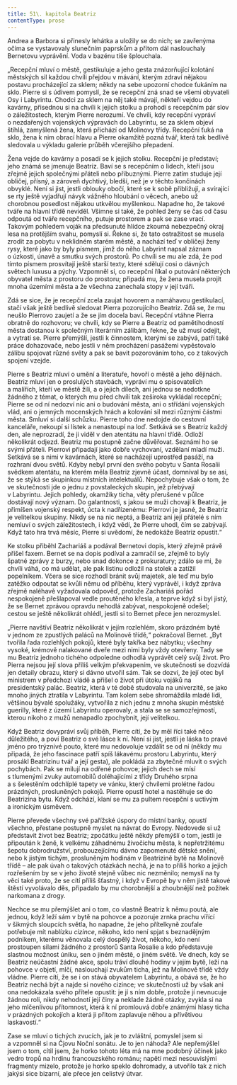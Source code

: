 ```yaml
---
title: 51\. kapitola Beatriz
contentType: prose
---
```


Andrea a Barbora si přinesly lehátka a uložily se do nich; se zavřenýma očima se vystavovaly slunečním paprskům a přitom dál naslouchaly Bernetovu vyprávění. Voda v bazénu tiše šplouchala.

„Recepční mluví o městě, gestikuluje a jeho gesta znázorňující kolotání městských sil každou chvíli přejdou v mávání, kterým zdraví nějakou postavu procházející za sklem; někdy na sebe upozorní chodce ťukáním na sklo. Pierre si s údivem pomyslí, že se recepční zná snad se všemi obyvateli Osy i Labyrintu. Chodci za sklem na něj také mávají, někteří vejdou do kavárny, přisednou si na chvíli k jejich stolku a prohodí s recepčním pár slov o záležitostech, kterým Pierre nerozumí. Ve chvíli, kdy recepční vypráví o nezdařených vojenských výpravách do Labyrintu, se za sklem objeví štíhlá, zamyšlená žena, která přichází od Molinovy třídy. Recepční ťuká na sklo, žena k nim obrací hlavu a Pierre okamžitě pozná tvář, která tak bedlivě sledovala u výkladu galerie průběh včerejšího přepadení.

Žena vejde do kavárny a posadí se k jejich stolku. Recepční je představí; jeho známá se jmenuje Beatriz. Baví se s recepčním o lidech, kteří jsou zřejmě jejich společnými přáteli nebo příbuznými. Pierre zatím studuje její obličej, přísný, a zároveň dychtivý, bledší, než je v těchto končinách obvyklé. Není si jist, jestli oblouky obočí, které se k sobě přibližují, a svírající se rty ještě vyjadřují návyk vážného hloubání o věcech, anebo už chorobnou posedlost nějakou utkvělou myšlenkou. Napadne ho, že takové tváře na hlavní třídě neviděl. Všimne si také, že pohled ženy se čas od času odpoutá od tváře recepčního, putuje prostorem a pak se zase vrací. Takovým pohledem voják na předsunuté hlídce zkoumá nebezpečný okraj lesa na protějším svahu, pomyslí si. Řekne si, že tato ostražitost se musela zrodit za pobytu v neklidném starém městě, a nachází teď v obličeji ženy rysy, které jako by byly písmem, jímž do něho Labyrint napsal záznam o úzkosti, únavě a smutku svých prostorů. Po chvíli se mu ale zdá, že pod tímto písmem prosvítají ještě starší texty, které sdělují cosi o dávných světech luxusu a pýchy. Vzpomněl si, co recepční říkal o putování některých obyvatel města z prostoru do prostoru; připadá mu, že žena musela projít mnoha územími města a že všechna zanechala stopy v její tváři.

Zdá se sice, že je recepční zcela zaujat hovorem a namáhavou gestikulací, stačí však ještě bedlivě sledovat Pierra pozorujícího Beatriz. Zdá se, že mu neušlo Pierrovo zaujetí a že se jím docela baví. Recepční vtáhne Pierra obratně do rozhovoru; ve chvíli, kdy se Pierre a Beatriz od pamětihodností města dostanou k společným literárním zálibám, řekne, že už musí odejít, a vytratí se. Pierre přemýšlí, jestli k činnostem, kterými se zabývá, patří také práce dohazovače, nebo jestli v něm procházení pasážemi vypěstovalo zálibu spojovat různé světy a pak se bavit pozorováním toho, co z takových spojení vzejde.

Pierre s Beatriz mluví o umění a literatuře, hovoří o městě a jeho dějinách. Beatriz mluví jen o proslulých stavbách, vypráví mu o spisovatelích a malířích, kteří ve městě žili, a o jejich dílech, ani jednou se nedotkne žádného z témat, o kterých mu před chvílí tak zeširoka vykládal recepční; Pierre se od ní nedozví nic ani o budování města, ani o střídání vojenských vlád, ani o jemných mocenských hrách a kolování sil mezi různými částmi města. Smluví si další schůzku. Pierre toho dne nedojde do cestovní kanceláře, nekoupí si lístek a nenastoupí na loď. Setkává se s Beatriz každý den, ale neprozradí, že ji viděl v den atentátu na hlavní třídě. Odloží několikrát odjezd. Beatriz mu postupně začne důvěřovat. Seznámí ho se svými přáteli. Pierrovi připadají jako dobře vychovaní, vzdělaní mladí muži. Setkává se s nimi v kavárnách, které se nacházejí uprostřed pasáží, na rozhraní dvou světů. Kdyby nebyl první den svého pobytu v Santa Rosalii svědkem atentátu, na kterém měla Beatriz zjevně účast, domníval by se asi, že se stýká se skupinkou místních intelektuálů. Nepochybuje však o tom, že ve skutečnosti jde o jednu z povstaleckých skupin, jež přebývají v Labyrintu. Jejich pohledy, okamžiky ticha, věty přerušené v půlce dostávají nový význam. Do galantnosti, s jakou se muži chovají k Beatriz, je přimíšen vojenský respekt, úcta k nadřízenému: Pierrovi je jasné, že Beatriz je velitelkou skupiny. Nikdy se na nic neptá, a Beatriz ani její přátelé s ním nemluví o svých záležitostech, i když vědí, že Pierre uhodl, čím se zabývají. Když tato hra trvá měsíc, Pierre si uvědomí, že nedokáže Beatriz opustit.“

Ke stolku přiběhl Zachariáš a podával Bernetovi dopis, který zřejmě právě přišel faxem. Bernet se na dopis podíval a zamračil se, zřejmě to byly špatné zprávy z burzy, nebo snad dokonce z prokuratury; zdálo se mi, že chvíli váhá, co má udělat, ale pak listinu odložil na stolek a zatížil popelníkem. Včera se sice rozhodl bránit svůj majetek, ale teď mu bylo zatěžko odpoutat se kvůli němu od příběhu, který vyprávěl, i když zpráva zřejmě naléhavě vyžadovala odpověď, protože Zachariáš pořád nespokojeně přešlapoval vedle proutěného křesla, a teprve když si byl jistý, že se Bernet zprávou opravdu nehodlá zabývat, nespokojeně odešel; cestou se ještě několikrát ohlédl, jestli si to Bernet přece jen nerozmyslel.

„Pierre navštíví Beatriz několikrát v jejím rozlehlém, skoro prázdném bytě v jednom ze zpustlých paláců na Molinově třídě,“ pokračoval Bernet. „Byt tvořila řada rozlehlých pokojů, které byly takřka bez nábytku; všechny vysoké, krémově nalakované dveře mezi nimi byly vždy otevřeny. Tady se mu Beatriz jednoho tichého odpoledne odhodlá vyprávět celý svůj život. Pro Pierra nejsou její slova příliš velkým překvapením, ve skutečnosti se dozvídá jen detaily obrazu, který si dávno utvořil sám. Tak se dozví, že její otec byl ministrem v předchozí vládě a přišel o život při útoku vojáků na presidentský palác. Beatriz, která v té době studovala na univerzitě, se jako mnoho jiných ztratila v Labyrintu. Tam kolem sebe shromáždila mladé lidi, většinou bývalé spolužáky, vytvořila z nich jednu z mnoha skupin městské guerilly, které z území Labyrintu operovaly, a stala se se samozřejmostí, kterou nikoho z mužů nenapadlo zpochybnit, její velitelkou.

Když Beatriz dovypráví svůj příběh, Pierre cítí, že by měl říci také něco důležitého, a poví Beatriz o své lásce k ní. Není si jist, jestli je láska to pravé jméno pro trýznivé pouto, které mu nedovoluje vzdálit se od ní (někdy mu připadá, že jeho fascinace patří spíš lákavému prostoru Labyrintu, který prosákl Beatrizinu tvář a její gesta), ale pokládá za zbytečné mluvit o svých pochybách. Pak se milují na odřené pohovce; jejich dech se mísí s tlumenými zvuky automobilů doléhajícími z třídy Druhého srpna a s šelestěním odchlíplé tapety ve vánku, který chvílemi prolétne řadou prázdných, prosluněných pokojů. Pierre opustí hotel a nastěhuje se do Beatrizina bytu. Když odchází, klaní se mu za pultem recepční s uctivým a ironickým úsměvem.

Pierre převede všechny své pařížské úspory do místní banky, opustí všechno, přestane postupně myslet na návrat do Evropy. Nedovede si už představit život bez Beatriz; zpočátku ještě někdy přemýšlí o tom, jestli je připoután k ženě, k velkému záhadnému živočichu města, k nepřetržitému šepotu dobrodružství, probouzejícímu dávno zapomenuté dětské snění, nebo k jistým tichým, prosluněným hodinám v Beatrizině bytě na Molinově třídě – ale pak úvah o takových otázkách nechá, je na to příliš horko a jejich rozřešením by se v jeho životě stejně vůbec nic nezměnilo; nemyslí na ty věci také proto, že se cítí příliš šťastný, i když v Evropě by v něm jistě takové štěstí vyvolávalo děs, připadalo by mu chorobnější a zhoubnější než požitek narkomana z drogy.

Nechce se mu přemýšlet ani o tom, co vlastně Beatriz k němu poutá, ale jednou, když leží sám v bytě na pohovce a pozoruje zrnka prachu vířící v šikmých sloupcích světla, ho napadne, že jeho přítelkyně zoufale potřebuje mít nablízku _cizince_, někoho, kdo není spjat s beznadějným podnikem, kterému věnovala celý dospělý život, někoho, kdo není prostoupen silami žádného z prostorů Santa Rosalie a kdo představuje slastnou možnost úniku, sen o jiném městě, o jiném světě. Ve dnech, kdy se Beatriz neúčastní žádné akce, spolu tráví dlouhé hodiny v jejím bytě, leží na pohovce v objetí, mlčí, naslouchají zvukům ticha, jež na Molinově třídě vždy vládne. Pierre cítí, že se i on stává obyvatelem Labyrintu, a obává se, že ho Beatriz nechá být a najde si nového cizince; ve skutečnosti už by však ani ona nedokázala svého přítele opustit: je jí s ním dobře, protože jí nevnucuje žádnou roli, nikdy nehodnotí její činy a neklade žádné otázky, zvykla si na jeho mlčenlivou přítomnost, která k ní promlouvá dobře známými hlasy ticha v prázdných pokojích a která ji přitom zaplavuje něhou a přívětivou laskavostí.“

Zase se mluví o tichých zvucích, jak je to zvláštní, pomyslel jsem si a vzpomněl si na Čjovu Noční sonátu. Je to jen náhoda? Ale nepřemýšlel jsem o tom, cítil jsem, že horko tohoto léta má na mne podobný účinek jako vedro tropů na hrdinu francouzského románu; napětí mezi nesouvislými fragmenty mizelo, protože je horko speklo dohromady, a utvořilo tak z nich jakýsi sice bizarní, ale přece jen celistvý útvar.
